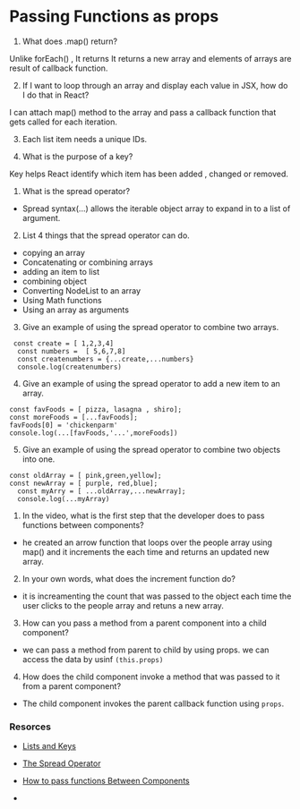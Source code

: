 # Passing Functions as props

1. What does .map() return?

Unlike forEach() , It returns It returns a new array and elements of arrays are result of callback function.

2. If I want to loop through an array and display each value in JSX, how do I do that in React?

I can attach map() method to the array and pass a callback function that gets called for each iteration. 

3. Each list item needs a unique IDs.

4. What is the purpose of a key?

Key helps React identify which item has been added , changed or removed.



1. What is the spread operator?
- Spread syntax(...) allows the iterable object array to expand in to a list of argument. 
2. List 4 things that the spread operator can do.
- copying an array
- Concatenating or combining arrays
- adding an item to list
- combining object
- Converting NodeList to an array
- Using Math functions
- Using an array as arguments

3. Give an example of using the spread operator to combine two arrays.
```
 const create = [ 1,2,3,4]
  const numbers =  [ 5,6,7,8] 
  const createnumbers = {...create,...numbers}
  console.log(createnumbers)
```



4. Give an example of using the spread operator to add a new item to an array.
```
const favFoods = [ pizza, lasagna , shiro];
const moreFoods = [...favFoods];
favFoods[0] = 'chickenparm'
console.log(...[favFoods,'...',moreFoods])
```
5. Give an example of using the spread operator to combine two objects into one.
```
const oldArray = [ pink,green,yellow];
const newArray = [ purple, red,blue];
  const myArry = [ ...oldArray,...newArray];
  console.log(...myArray)
```



1. In the video, what is the first step that the developer does to pass functions between components?
- he created an arrow function that loops over the people array using map() and it increments the each time and returns an updated new array. 
2. In your own words, what does the increment function do?
- it is increamenting the count that was passed to the object each time the user clicks to the people array and retuns a new array.
3. How can you pass a method from a parent component into a child component?
- we can pass a method from parent to child by using props. we can access the data by usinf `(this.props)`
4. How does the child component invoke a method that was passed to it from a parent component?
- The child component invokes the parent callback function using `props`.



### Resorces
- [Lists and Keys](https://reactjs.org/docs/lists-and-keys.html)

- [The Spread Operator](https://medium.com/coding-at-dawn/how-to-use-the-spread-operator-in-javascript-b9e4a8b06fab)
- [How to pass functions Between Components](https://www.youtube.com/watch?v=c05OL7XbwXU)
- 
